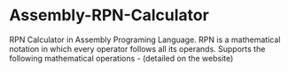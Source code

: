 # Assembly-RPN-Calculator
RPN Calculator in Assembly Programing Language. RPN is a mathematical notation in which every operator follows all its operands.  Supports the following mathematical operations - (detailed on the website)
